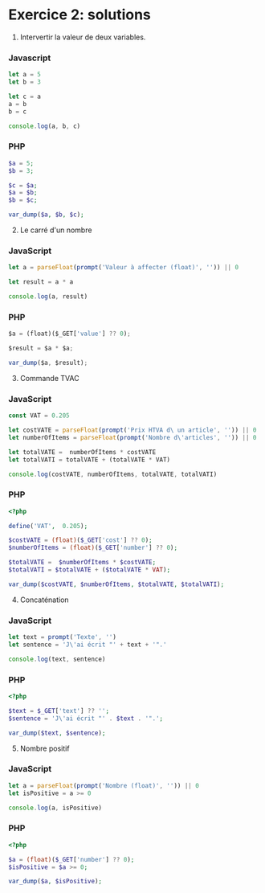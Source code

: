 # Exercice 2: solutions

1. Intervertir la valeur de deux variables.

### Javascript

```javascript
let a = 5
let b = 3

let c = a
a = b
b = c

console.log(a, b, c)
```

### PHP

```php
$a = 5;
$b = 3;

$c = $a;
$a = $b;
$b = $c;

var_dump($a, $b, $c);
```

2. Le carré d'un nombre

### JavaScript

```javascript
let a = parseFloat(prompt('Valeur à affecter (float)', '')) || 0

let result = a * a

console.log(a, result)
```

### PHP

```javascript
$a = (float)($_GET['value'] ?? 0);

$result = $a * $a;

var_dump($a, $result);
```

3. Commande TVAC

### JavaScript

```javascript
const VAT = 0.205

let costVATE = parseFloat(prompt('Prix HTVA d\ un article', '')) || 0
let numberOfItems = parseFloat(prompt('Nombre d\'articles', '')) || 0

let totalVATE =  numberOfItems * costVATE
let totalVATI = totalVATE + (totalVATE * VAT)

console.log(costVATE, numberOfItems, totalVATE, totalVATI)
```

### PHP

```php
<?php 

define('VAT',  0.205);

$costVATE = (float)($_GET['cost'] ?? 0);
$numberOfItems = (float)($_GET['number'] ?? 0);

$totalVATE =  $numberOfItems * $costVATE;
$totalVATI = $totalVATE + ($totalVATE * VAT);

var_dump($costVATE, $numberOfItems, $totalVATE, $totalVATI);
```

4. Concaténation


### JavaScript

```javascript
let text = prompt('Texte', '')
let sentence = 'J\'ai écrit "' + text + '".'

console.log(text, sentence)
```

### PHP

```php
<?php 

$text = $_GET['text'] ?? '';
$sentence = 'J\'ai écrit "' . $text . '".';

var_dump($text, $sentence);
```

5. Nombre positif

### JavaScript

```javascript
let a = parseFloat(prompt('Nombre (float)', '')) || 0
let isPositive = a >= 0

console.log(a, isPositive)
```

### PHP

```php
<?php

$a = (float)($_GET['number'] ?? 0);
$isPositive = $a >= 0;

var_dump($a, $isPositive);
```
